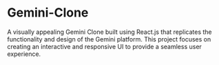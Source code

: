 # Gemini-Clone
A visually appealing Gemini Clone built using React.js that replicates the functionality and design of the Gemini platform. This project focuses on creating an interactive and responsive UI to provide a seamless user experience.
